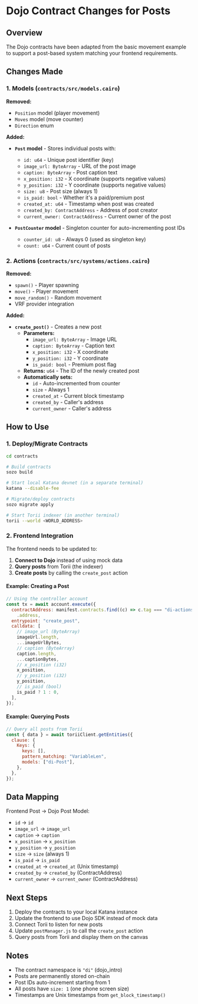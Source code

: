 # Dojo Contract Changes for Posts

## Overview

The Dojo contracts have been adapted from the basic movement example to support a post-based system matching your frontend requirements.

## Changes Made

### 1. Models (`contracts/src/models.cairo`)

**Removed:**

- `Position` model (player movement)
- `Moves` model (move counter)
- `Direction` enum

**Added:**

- **`Post` model** - Stores individual posts with:

  - `id: u64` - Unique post identifier (key)
  - `image_url: ByteArray` - URL of the post image
  - `caption: ByteArray` - Post caption text
  - `x_position: i32` - X coordinate (supports negative values)
  - `y_position: i32` - Y coordinate (supports negative values)
  - `size: u8` - Post size (always 1)
  - `is_paid: bool` - Whether it's a paid/premium post
  - `created_at: u64` - Timestamp when post was created
  - `created_by: ContractAddress` - Address of post creator
  - `current_owner: ContractAddress` - Current owner of the post

- **`PostCounter` model** - Singleton counter for auto-incrementing post IDs
  - `counter_id: u8` - Always 0 (used as singleton key)
  - `count: u64` - Current count of posts

### 2. Actions (`contracts/src/systems/actions.cairo`)

**Removed:**

- `spawn()` - Player spawning
- `move()` - Player movement
- `move_random()` - Random movement
- VRF provider integration

**Added:**

- **`create_post()`** - Creates a new post
  - **Parameters:**
    - `image_url: ByteArray` - Image URL
    - `caption: ByteArray` - Caption text
    - `x_position: i32` - X coordinate
    - `y_position: i32` - Y coordinate
    - `is_paid: bool` - Premium post flag
  - **Returns:** `u64` - The ID of the newly created post
  - **Automatically sets:**
    - `id` - Auto-incremented from counter
    - `size` - Always 1
    - `created_at` - Current block timestamp
    - `created_by` - Caller's address
    - `current_owner` - Caller's address

## How to Use

### 1. Deploy/Migrate Contracts

```bash
cd contracts

# Build contracts
sozo build

# Start local Katana devnet (in a separate terminal)
katana --disable-fee

# Migrate/deploy contracts
sozo migrate apply

# Start Torii indexer (in another terminal)
torii --world <WORLD_ADDRESS>
```

### 2. Frontend Integration

The frontend needs to be updated to:

1. **Connect to Dojo** instead of using mock data
2. **Query posts** from Torii (the indexer)
3. **Create posts** by calling the `create_post` action

#### Example: Creating a Post

```javascript
// Using the controller account
const tx = await account.execute({
  contractAddress: manifest.contracts.find((c) => c.tag === "di-actions")
    .address,
  entrypoint: "create_post",
  calldata: [
    // image_url (ByteArray)
    imageUrl.length,
    ...imageUrlBytes,
    // caption (ByteArray)
    caption.length,
    ...captionBytes,
    // x_position (i32)
    x_position,
    // y_position (i32)
    y_position,
    // is_paid (bool)
    is_paid ? 1 : 0,
  ],
});
```

#### Example: Querying Posts

```javascript
// Query all posts from Torii
const { data } = await toriiClient.getEntities({
  clause: {
    Keys: {
      keys: [],
      pattern_matching: "VariableLen",
      models: ["di-Post"],
    },
  },
});
```

## Data Mapping

Frontend Post → Dojo Post Model:

- `id` → `id`
- `image_url` → `image_url`
- `caption` → `caption`
- `x_position` → `x_position`
- `y_position` → `y_position`
- `size` → `size` (always 1)
- `is_paid` → `is_paid`
- `created_at` → `created_at` (Unix timestamp)
- `created_by` → `created_by` (ContractAddress)
- `current_owner` → `current_owner` (ContractAddress)

## Next Steps

1. Deploy the contracts to your local Katana instance
2. Update the frontend to use Dojo SDK instead of mock data
3. Connect Torii to listen for new posts
4. Update `postManager.js` to call the `create_post` action
5. Query posts from Torii and display them on the canvas

## Notes

- The contract namespace is `"di"` (dojo_intro)
- Posts are permanently stored on-chain
- Post IDs auto-increment starting from 1
- All posts have `size: 1` (one phone screen size)
- Timestamps are Unix timestamps from `get_block_timestamp()`
